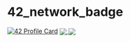 # 42_network_badge

[![42 Profile Card](https://1337-readme.vercel.app/api/profile?cursus=42cursus&email=hide&login=oouazize)](https://github.com/mohouyizme/1337-readme)
<a href="https://github.com/oouazize?tab=repositories">
  <img align="center" src="https://github-readme-stats.vercel.app/api/top-langs/?username=oouazize&theme=dark"/>
</a>
<a href="https://github.com/oouazize?tab=repositories">
 <img align="center" src="https://github-readme-stats.vercel.app/api?username=oouazize&line_height=40&show_icons=true&theme=dark">
</a>
